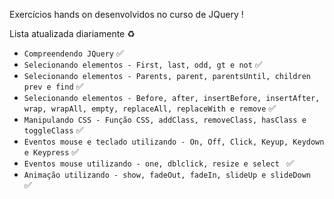 Exercícios hands on desenvolvidos no curso de JQuery !

Lista atualizada diariamente ♻️

- ``Compreendendo JQuery`` ✅
- ``Selecionando elementos - First, last, odd, gt e not`` ✅
- ``Selecionando elementos - Parents, parent, parentsUntil, children prev e find`` ✅
- ``Selecionando elementos - Before, after, insertBefore, insertAfter, wrap, wrapAll, empty, replaceAll, replaceWith e remove`` ✅
- ``Manipulando CSS - Função CSS, addClass, removeClass, hasClass e toggleClass`` ✅
- ``Eventos mouse e teclado utilizando - On, Off, Click, Keyup, Keydown e Keypress`` ✅
- ``Eventos mouse utilizando - one, dblclick, resize e select `` ✅
- ``Animação utilizando - show, fadeOut, fadeIn, slideUp e slideDown `` ✅
